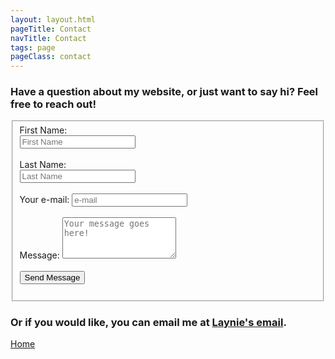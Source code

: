 ```yaml
---
layout: layout.html
pageTitle: Contact
navTitle: Contact
tags: page
pageClass: contact
---
```


### Have a question about my website, or just want to say hi? Feel free to reach out!

<form action="/" data-netlify="true">
<fieldset>
  <label for="fname">First Name:</label><br>
  <input 
  type="text" 
  id="fname" 
  name="fname" 
  placeholder="First Name" 
  required 
  autocomplete="fname" 
  title="Please enter your name."
  />
  <br>
  <br>
  <label for="lname">Last Name:</label><br>
  <input 
  type="text" 
  id="lname" 
  name="lname" 
  placeholder="Last Name" 
  required autocomplete="lname" 
  title="Please enter your name."
  />
  <br><br>
  <label for="email">Your e-mail:</label>
<input 
type="email" 
id="email" 
name="email" 
placeholder="e-mail"
autocomplete="email"
    title="The domain portion of the email address is invalid (the portion after the @)."
      pattern="^([^\x00-\x20\x22\x28\x29\x2c\x2e\x3a-\x3c\x3e\x40\x5b-\x5d\x7f-\xff]+|\x22([^\x0d\x22\x5c\x80-\xff]|\x5c[\x00-\x7f])*\x22)(\x2e([^\x00-\x20\x22\x28\x29\x2c\x2e\x3a-\x3c\x3e\x40\x5b-\x5d\x7f-\xff]+|\x22([^\x0d\x22\x5c\x80-\xff]|\x5c[\x00-\x7f])*\x22))*\x40([^\x00-\x20\x22\x28\x29\x2c\x2e\x3a-\x3c\x3e\x40\x5b-\x5d\x7f-\xff]+|\x5b([^\x0d\x5b-\x5d\x80-\xff]|\x5c[\x00-\x7f])*\x5d)(\x2e([^\x00-\x20\x22\x28\x29\x2c\x2e\x3a-\x3c\x3e\x40\x5b-\x5d\x7f-\xff]+|\x5b([^\x0d\x5b-\x5d\x80-\xff]|\x5c[\x00-\x7f])*\x5d))*(\.\w{2,})+$"
required
/>
<br><br>
<label for="message">Message:</label> 
<textarea 
name="message" 
id="message" 
placeholder="Your message goes here!" 
rows="4" 
required
></textarea>
<br><br>
<button type="submit" name="submit">Send Message</button>
<br>
<br>
  </fieldset>
</form>

### Or if you would like, you can email me at <a href="mailto:emarcast05@gmail.com">Laynie's email</a>.

[Home](/)
